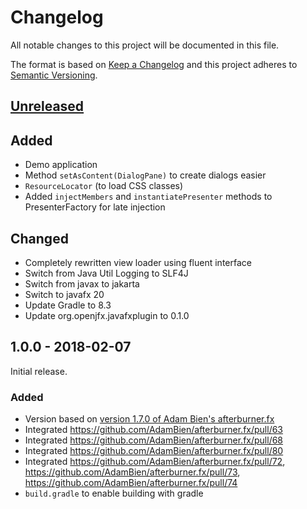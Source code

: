 # Changelog

All notable changes to this project will be documented in this file.

The format is based on [Keep a Changelog](http://keepachangelog.com/en/1.0.0/)
and this project adheres to [Semantic Versioning](http://semver.org/spec/v2.0.0.html).

## [Unreleased]

## Added

- Demo application
- Method `setAsContent(DialogPane)` to create dialogs easier
- `ResourceLocator` (to load CSS classes)
- Added `injectMembers` and `instantiatePresenter` methods to PresenterFactory for late injection 

## Changed

- Completely rewritten view loader using fluent interface
- Switch from Java Util Logging to SLF4J
- Switch from javax to jakarta
- Switch to javafx 20
- Update Gradle to 8.3
- Update org.openjfx.javafxplugin to 0.1.0

## 1.0.0 - 2018-02-07

Initial release.

### Added

- Version based on [version 1.7.0 of Adam Bien's afterburner.fx](https://github.com/AdamBien/afterburner.fx)
- Integrated https://github.com/AdamBien/afterburner.fx/pull/63
- Integrated https://github.com/AdamBien/afterburner.fx/pull/68
- Integrated https://github.com/AdamBien/afterburner.fx/pull/80
- Integrated https://github.com/AdamBien/afterburner.fx/pull/72, https://github.com/AdamBien/afterburner.fx/pull/73, https://github.com/AdamBien/afterburner.fx/pull/74
- `build.gradle` to enable building with gradle

[Unreleased]: https://github.com/JabRef/afterburner.fx/compare/1.0.0...HEAD
